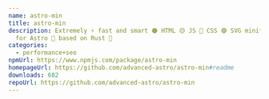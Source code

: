 ```yaml
---
name: astro-min
title: astro-min
description: Extremely ⚡ fast and smart 🟠 HTML 🟡 JS 🔵 CSS 🟣 SVG minification
  for Astro 🚀 based on Rust 🦀
categories:
  - performance+seo
npmUrl: https://www.npmjs.com/package/astro-min
homepageUrl: https://github.com/advanced-astro/astro-min#readme
downloads: 682
repoUrl: https://github.com/advanced-astro/astro-min
---
```

